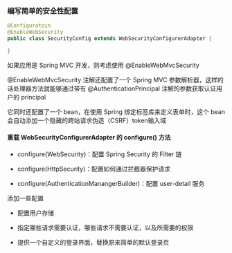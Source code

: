 ### 编写简单的安全性配置

```java
@Configuratoin
@EnableWebSecurity
public class SecurityConfig extends WebSecurityConfigurerAdapter {

}
```

如果应用是 Spring MVC 开发，则考虑使用 @EnableWebMvcSecurity

@EnableWebMvcSecurity 注解还配置了一个 Spring MVC 参数解析器，这样的话处理器方法就能够通过带有 @AuthenticationPrincipal 注解的参数获取认证用户的 principal

它同时还配置了一个 bean，在使用 Spring 绑定标签库来定义表单时，这个 bean 会自动添加一个隐藏的跨站请求伪造（CSRF）token输入域

#### 重载 WebSecurityConfigurerAdapter 的 configure() 方法

- configure(WebSecurity)：配置 Spring Security 的 Filter 链

- configure(HttpSecurity)：配置如何通过拦截器保护请求

- configure(AuthenticationManangerBuilder)：配置 user-detail 服务


添加一些配置

- 配置用户存储

- 指定哪些请求需要认证，哪些请求不需要认证，以及所需要的权限

- 提供一个自定义的登录界面，替换原来简单的默认登录页